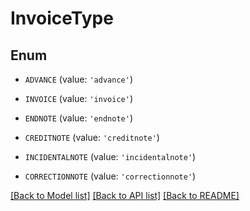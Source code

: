 # InvoiceType


## Enum

* `ADVANCE` (value: `'advance'`)

* `INVOICE` (value: `'invoice'`)

* `ENDNOTE` (value: `'endnote'`)

* `CREDITNOTE` (value: `'creditnote'`)

* `INCIDENTALNOTE` (value: `'incidentalnote'`)

* `CORRECTIONNOTE` (value: `'correctionnote'`)

[[Back to Model list]](../README.md#documentation-for-models) [[Back to API list]](../README.md#documentation-for-api-endpoints) [[Back to README]](../README.md)


